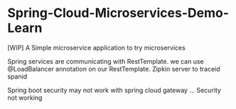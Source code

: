 # Spring-Cloud-Microservices-Demo-Learn
[WIP] A Simple microservice application to try microservices


Spring services are communicating with RestTemplate.
we can use @LoadBalancer annotation on our RestTemplate.
Zipkin server to traceid spanid

Spring boot security may not work with spring cloud gateway ... 
Security not working
